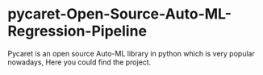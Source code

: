 # pycaret-Open-Source-Auto-ML-Regression-Pipeline
Pycaret is an open source Auto-ML library in python which is very popular nowadays, Here you could find the project.
